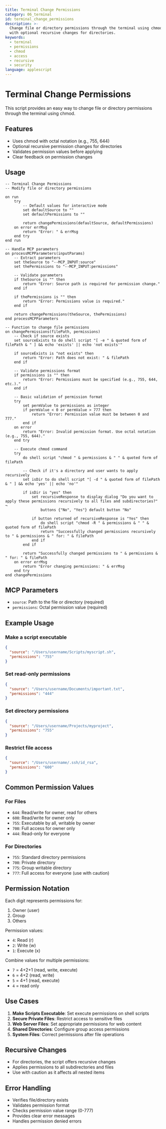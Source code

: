 ```yaml
---
title: Terminal Change Permissions
category: 06_terminal
id: terminal_change_permissions
description: >-
  Change file or directory permissions through the terminal using chmod,
  with optional recursive changes for directories.
keywords:
  - terminal
  - permissions
  - chmod
  - access
  - recursive
  - security
language: applescript
---
```


# Terminal Change Permissions

This script provides an easy way to change file or directory permissions through the terminal using chmod.

## Features

- Uses chmod with octal notation (e.g., 755, 644)
- Optional recursive permission changes for directories
- Validates permission values before applying
- Clear feedback on permission changes

## Usage

```applescript
-- Terminal Change Permissions
-- Modify file or directory permissions

on run
	try
		-- Default values for interactive mode
		set defaultSource to ""
		set defaultPermissions to ""
		
		return changePermissions(defaultSource, defaultPermissions)
	on error errMsg
		return "Error: " & errMsg
	end try
end run

-- Handle MCP parameters
on processMCPParameters(inputParams)
	-- Extract parameters
	set theSource to "--MCP_INPUT:source"
	set thePermissions to "--MCP_INPUT:permissions"
	
	-- Validate parameters
	if theSource is "" then
		return "Error: Source path is required for permission change."
	end if
	
	if thePermissions is "" then
		return "Error: Permissions value is required."
	end if
	
	return changePermissions(theSource, thePermissions)
end processMCPParameters

-- Function to change file permissions
on changePermissions(filePath, permissions)
	-- Check if source exists
	set sourceExists to do shell script "[ -e " & quoted form of filePath & " ] && echo 'exists' || echo 'not exists'"
	
	if sourceExists is "not exists" then
		return "Error: Path does not exist: " & filePath
	end if
	
	-- Validate permissions format
	if permissions is "" then
		return "Error: Permissions must be specified (e.g., 755, 644, etc.)."
	end if
	
	-- Basic validation of permission format
	try
		set permValue to permissions as integer
		if permValue < 0 or permValue > 777 then
			return "Error: Permission value must be between 0 and 777."
		end if
	on error
		return "Error: Invalid permission format. Use octal notation (e.g., 755, 644)."
	end try
	
	-- Execute chmod command
	try
		do shell script "chmod " & permissions & " " & quoted form of filePath
		
		-- Check if it's a directory and user wants to apply recursively
		set isDir to do shell script "[ -d " & quoted form of filePath & " ] && echo 'yes' || echo 'no'"
		
		if isDir is "yes" then
			set recursiveResponse to display dialog "Do you want to apply these permissions recursively to all files and subdirectories?" ¬
				buttons {"No", "Yes"} default button "No"
			
			if button returned of recursiveResponse is "Yes" then
				do shell script "chmod -R " & permissions & " " & quoted form of filePath
				return "Successfully changed permissions recursively to " & permissions & " for: " & filePath
			end if
		end if
		
		return "Successfully changed permissions to " & permissions & " for: " & filePath
	on error errMsg
		return "Error changing permissions: " & errMsg
	end try
end changePermissions
```

## MCP Parameters

- `source`: Path to the file or directory (required)
- `permissions`: Octal permission value (required)

## Example Usage

### Make a script executable
```json
{
  "source": "/Users/username/Scripts/myscript.sh",
  "permissions": "755"
}
```

### Set read-only permissions
```json
{
  "source": "/Users/username/Documents/important.txt",
  "permissions": "444"
}
```

### Set directory permissions
```json
{
  "source": "/Users/username/Projects/myproject",
  "permissions": "755"
}
```

### Restrict file access
```json
{
  "source": "/Users/username/.ssh/id_rsa",
  "permissions": "600"
}
```

## Common Permission Values

### For Files
- `644`: Read/write for owner, read for others
- `600`: Read/write for owner only
- `755`: Executable by all, writable by owner
- `700`: Full access for owner only
- `444`: Read-only for everyone

### For Directories
- `755`: Standard directory permissions
- `700`: Private directory
- `775`: Group writable directory
- `777`: Full access for everyone (use with caution)

## Permission Notation

Each digit represents permissions for:
1. Owner (user)
2. Group
3. Others

Permission values:
- `4`: Read (r)
- `2`: Write (w)
- `1`: Execute (x)

Combine values for multiple permissions:
- `7` = 4+2+1 (read, write, execute)
- `6` = 4+2 (read, write)
- `5` = 4+1 (read, execute)
- `4` = read only

## Use Cases

1. **Make Scripts Executable**: Set execute permissions on shell scripts
2. **Secure Private Files**: Restrict access to sensitive files
3. **Web Server Files**: Set appropriate permissions for web content
4. **Shared Directories**: Configure group access permissions
5. **System Files**: Correct permissions after file operations

## Recursive Changes

- For directories, the script offers recursive changes
- Applies permissions to all subdirectories and files
- Use with caution as it affects all nested items

## Error Handling

- Verifies file/directory exists
- Validates permission format
- Checks permission value range (0-777)
- Provides clear error messages
- Handles permission denied errors